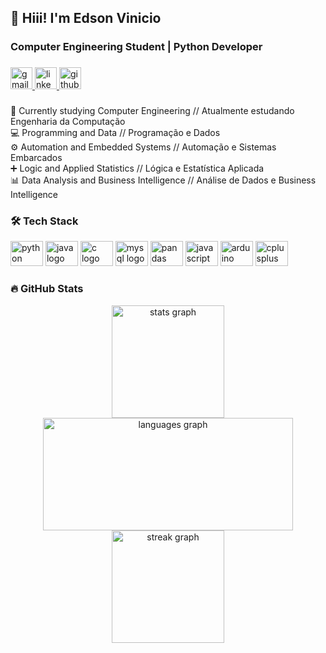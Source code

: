 <h2 align="left">👋 Hiii! I'm Edson Vinicio</h2>
<h3 align="left">Computer Engineering Student | Python Developer</h3>

###

<div align="left">
  <a href="mailto:edsontaveir@gmail.com" target="_blank">
    <img src="https://img.shields.io/badge/Gmail-D14836?style=for-the-badge&logo=gmail&logoColor=white" height="35" alt="gmail logo" />
  </a>
  <a href="https://www.linkedin.com/in/edson-vinicio-silva-459675298/" target="_blank">
    <img src="https://img.shields.io/badge/LinkedIn-0077B5?style=for-the-badge&logo=linkedin&logoColor=white" height="35" alt="linkedin logo" />
  </a>
  <a href="https://github.com/EdsonVST" target="_blank">
    <img src="https://img.shields.io/badge/GitHub-100000?style=for-the-badge&logo=github&logoColor=white" height="35" alt="github logo" />
  </a>
</div>

###

<p align="left">
   🌱 Currently studying Computer Engineering // Atualmente estudando Engenharia da Computação <br>
  💻 Programming and Data // Programação e Dados <br>
  ⚙️ Automation and Embedded Systems // Automação e Sistemas Embarcados <br>
  ➕ Logic and Applied Statistics // Lógica e Estatística Aplicada <br>
  📊 Data Analysis and Business Intelligence // Análise de Dados e Business Intelligence
</p>

###

<h3 align="left">🛠 Tech Stack</h3>

<div align="left">
  <img src="https://cdn.jsdelivr.net/gh/devicons/devicon/icons/python/python-original.svg" height="40" width="52" alt="python logo" title="Python" />
  <img src="https://cdn.jsdelivr.net/gh/devicons/devicon/icons/java/java-original.svg" height="40" width="52" alt="java logo" title="Java" />
  <img src="https://cdn.jsdelivr.net/gh/devicons/devicon/icons/c/c-original.svg" height="40" width="52" alt="c logo" title="C" />
  <img src="https://cdn.jsdelivr.net/gh/devicons/devicon/icons/mysql/mysql-original.svg" height="40" width="52" alt="mysql logo" title="MySQL" />
  <img src="https://cdn.jsdelivr.net/gh/devicons/devicon/icons/pandas/pandas-original.svg" height="40" width="52" alt="pandas logo" title="Pandas" />
  <img src="https://cdn.jsdelivr.net/gh/devicons/devicon/icons/javascript/javascript-original.svg" height="40" width="52" alt="javascript logo" title="JavaScript" />
  <img src="https://cdn.jsdelivr.net/gh/devicons/devicon/icons/arduino/arduino-original.svg" height="40" width="52" alt="arduino logo" title="Arduino" />
  <img src="https://cdn.jsdelivr.net/gh/devicons/devicon/icons/cplusplus/cplusplus-original.svg" height="40" width="52" alt="cplusplus logo" title="C++" />
</div>

###

<h3 align="left">🔥 GitHub Stats</h3>

<div align="center">
  <img src="https://github-readme-stats.vercel.app/api?username=EdsonVST&show_icons=true&count_private=true&theme=vision-friendly-dark" height="180" alt="stats graph" />
  <img src="https://github-readme-stats.vercel.app/api/top-langs?username=EdsonVST&layout=compact&theme=vision-friendly-dark" height="180" width="400" alt="languages graph" />
</div>

<div align="center">
  <img src="https://streak-stats.demolab.com?user=EdsonVST&theme=highcontrast&mode=weekly&hide_border=true" height="180" alt="streak graph" />
</div>

###
